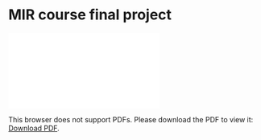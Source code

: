 # MIR course final project

<object data="Ramoneda_MIR_Final_Project.pdf" width="700px" height="700px">
    <embed src="Ramoneda_MIR_Final_Project.pdf">
        <p>This browser does not support PDFs. Please download the PDF to view it: <a href="https://github.com/PRamoneda/transfer_learning_for_music_education/Ramoneda_MIR_Final_Project.pdf">Download PDF</a>.</p>
    </embed>
</object>
